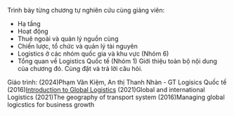 Trình bày từng chương tự nghiên cứu cùng giảng viên:
- Hạ tầng
- Hoạt động
- Thuê ngoài và quản lý nguồn cùng
- Chiến lược, tổ chức và quản lý tài nguyên
- Logistics ở các nhóm quốc gia và khu vực (Nhóm 6)
- Tổng quan về Logistics Quốc tế (Nhóm 1)
Giới thiệu toàn bộ nội dung của chương đó. Cùng đặt và trả lời câu hỏi.

Giáo trình:
(2024)Phạm Văn Kiệm, An thị Thanh Nhàn - GT Logisics Quốc tế
(2016)[Introduction to Global Logistics](https://books.google.com.vn/books?hl=vi&lr=&id=BJZlDQAAQBAJ&oi=fnd&pg=PR5&dq=Introduction+to+Global+Logistics&ots=Bauf_0osJv&sig=gPkloUAoUpT3A33vRWnVji-vnbs&redir_esc=y#v=onepage&q=Introduction%20to%20Global%20Logistics&f=false)
(2021)Global and international Logistics
(2021)The geography of transport system
(2016)Managing global logicstics for business growth 
